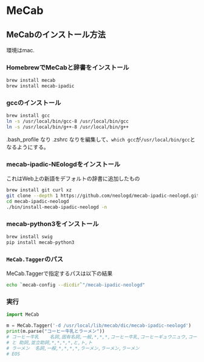 # MeCab

## MeCabのインストール方法
環境はmac.

### HomebrewでMeCabと辞書をインストール
```bash
brew install mecab
brew install mecab-ipadic
```

### gccのインストール
```bash
brew install gcc
ln -s /usr/local/bin/gcc-8 /usr/local/bin/gcc
ln -s /usr/local/bin/g++-8 /usr/local/bin/g++
```
.bash_profile なり .zshrc なりを編集して、`which gcc`が`/usr/local/bin/gcc`となるようにする。


### mecab-ipadic-NEologdをインストール
これはWeb上の新語をデフォルトの辞書に追加したもの
```bash
brew install git curl xz
git clone --depth 1 https://github.com/neologd/mecab-ipadic-neologd.git
cd mecab-ipadic-neologd
./bin/install-mecab-ipadic-neologd -n
```

### mecab-python3をインストール
```bash
brew install swig
pip install mecab-python3
```

### `MeCab.Tagger`のパス
MeCab.Taggerで指定するパスは以下の結果
```bash
echo `mecab-config --dicdir`"/mecab-ipadic-neologd"
```

### 実行
```python
import MeCab

m = MeCab.Tagger('-d /usr/local/lib/mecab/dic/mecab-ipadic-neologd')
print(m.parse("コーヒー牛乳とラーメン"))
# コーヒー牛乳    名詞,固有名詞,一般,*,*,*,コーヒー牛乳,コーヒーギュウニュウ,コーヒーギュウニュー
# と 助詞,並立助詞,*,*,*,*,と,ト,ト
# ラーメン  名詞,一般,*,*,*,*,ラーメン,ラーメン,ラーメン
# EOS
```
